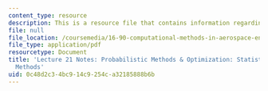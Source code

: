 ```yaml
---
content_type: resource
description: This is a resource file that contains information regarding lecture 21.
file: null
file_location: /coursemedia/16-90-computational-methods-in-aerospace-engineering-spring-2014/0c48d2c34bc914c9254ca32185888b6b_MIT16_90S14_Lecture21.pdf
file_type: application/pdf
resourcetype: Document
title: 'Lecture 21 Notes: Probabilistic Methods & Optimization: Statistical Sampling
  Methods'
uid: 0c48d2c3-4bc9-14c9-254c-a32185888b6b
---
```

